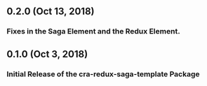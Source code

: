 ## 0.2.0 (Oct 13, 2018)

### Fixes in the Saga Element and the Redux Element.

## 0.1.0 (Oct 3, 2018)

### Initial Release of the cra-redux-saga-template Package
